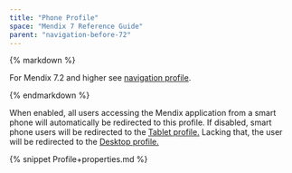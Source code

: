 ```yaml
---
title: "Phone Profile"
space: "Mendix 7 Reference Guide"
parent: "navigation-before-72"
---
```


<div class="alert alert-info">{% markdown %}

For Mendix 7.2 and higher see [navigation profile](navigation-profile).

{% endmarkdown %}</div>

When enabled, all users accessing the Mendix application from a smart phone will automatically be redirected to this profile. If disabled, smart phone users will be redirected to the [Tablet profile.](tablet-profile) Lacking that, the user will be redirected to the [Desktop profile.](desktop-profile) 

{% snippet Profile+properties.md %}
